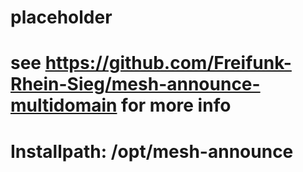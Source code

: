 # placeholder
# see https://github.com/Freifunk-Rhein-Sieg/mesh-announce-multidomain for more info
# Installpath: /opt/mesh-announce
